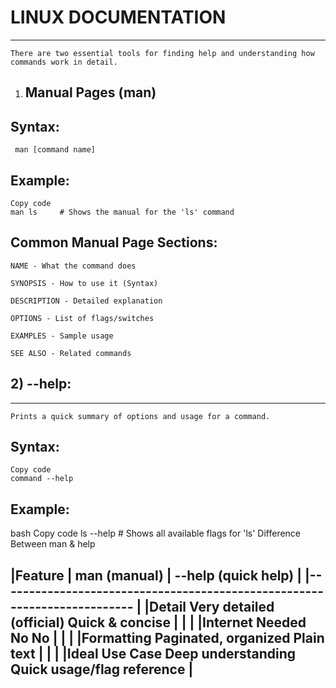 
# LINUX DOCUMENTATION
  -------------------

    There are two essential tools for finding help and understanding how commands work in detail.

1) Manual Pages (man)
   -----------------   
   

  Syntax:
  -------
     man [command name]
Example:
--------
    Copy code
    man ls     # Shows the manual for the 'ls' command
    
Common Manual Page Sections:
----------------------------

    NAME - What the command does
    
    SYNOPSIS - How to use it (Syntax)
    
    DESCRIPTION - Detailed explanation
    
    OPTIONS - List of flags/switches
    
    EXAMPLES - Sample usage
    
    SEE ALSO - Related commands

 ## 2) --help:
-------------

    Prints a quick summary of options and usage for a command.

Syntax:
-------
    Copy code
    command --help
    
Example:
-------

bash
Copy code
ls --help   # Shows all available flags for 'ls'
Difference Between man & help

|Feature	          | man (manual)	             | --help (quick help)      |
|-------------------------------------------------------------------------  |
|Detail	             Very detailed (official)	    Quick & concise           |
|                                                                           |
|Internet Needed	    No	                        No                          |
|                                                                           |
|Formatting	         Paginated,                  organized	Plain text      |
|                                                                           |
|Ideal Use Case	     Deep understanding	        Quick usage/flag reference  |
----------------------------------------------------------------------------
